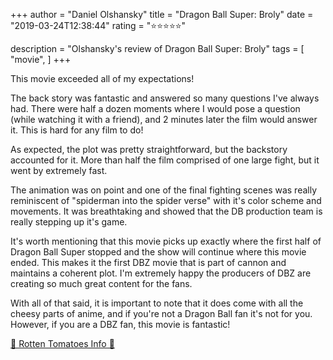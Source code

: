 +++
author = "Daniel Olshansky"
title = "Dragon Ball Super: Broly"
date = "2019-03-24T12:38:44"
rating = "⭐⭐⭐⭐⭐"

description = "Olshansky's review of Dragon Ball Super: Broly"
tags = [
    "movie",
]
+++


This movie exceeded all of my expectations!

The back story was fantastic and answered so many questions I've always had. There were half a dozen moments where I would pose a question (while watching it with a friend), and 2 minutes later the film would answer it. This is hard for any film to do!

As expected, the plot was pretty straightforward, but the backstory accounted for it. More than half the film comprised of one large fight, but it went by extremely fast.

The animation was on point and one of the final fighting scenes was really reminiscent of "spiderman into the spider verse" with it's color scheme and movements. It was breathtaking and showed that the DB production team is really stepping up it's game.

It's worth mentioning that this movie picks up exactly where the first half of Dragon Ball Super stopped and the show will continue where this movie ended. This makes it the first DBZ movie that is part of cannon and maintains a coherent plot. I'm extremely happy the producers of DBZ are creating so much great content for the fans.

With all of that said, it is important to note that it does come with all the cheesy parts of anime, and if you're not a Dragon Ball fan it's not for you. However, if you are a DBZ fan, this movie is fantastic!

[🍅 Rotten Tomatoes Info 🍅](https://www.rottentomatoes.com//m/dragon_ball_super_broly)